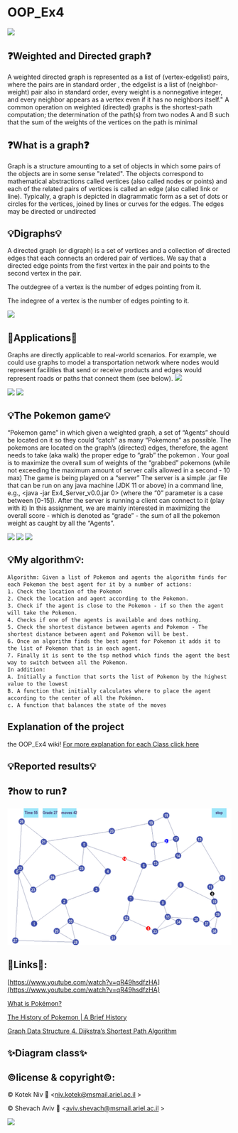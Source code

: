 # OOP_Ex4

![](https://camo.githubusercontent.com/b803cfcca0b874c6116fab9bbc05878b4ab7096770ea51b1a30a7bbc8e2de3f5/68747470733a2f2f7777772e617269656c2e61632e696c2f77702f736974652f77702d636f6e74656e742f75706c6f6164732f73697465732f332f323031382f30372f417269656c5f555f6c6f676f322e6a7067)

## ❓Weighted and Directed graph❓

A weighted directed graph is represented as a list of (vertex-edgelist) pairs, where the pairs are in standard order , the edgelist is a list of (neighbor-weight) pair also in standard order, every weight is a nonnegative integer, and every neighbor appears as a vertex even if it has no neighbors itself." A common operation on weighted (directed) graphs is the shortest-path computation; the determination of the path(s) from two nodes A and B such that the sum of the weights of the vertices on the path is minimal

## ❓What is a graph❓
Graph is a structure amounting to a set of objects in which some pairs of the objects are in some sense "related". The objects correspond to mathematical abstractions called vertices (also called nodes or points) and each of the related pairs of vertices is called an edge (also called link or line). Typically, a graph is depicted in diagrammatic form as a set of dots or circles for the vertices, joined by lines or curves for the edges. The edges may be directed or undirected

## 💡Digraphs💡
A directed graph (or digraph) is a set of vertices and a collection of directed edges that each connects an ordered pair of vertices. We say that a directed edge points from the first vertex in the pair and points to the second vertex in the pair.

The outdegree of a vertex is the number of edges pointing from it.

The indegree of a vertex is the number of edges pointing to it.

![](https://user-images.githubusercontent.com/6517308/71645678-802cd500-2ca1-11ea-96fb-11a71fd95191.jpg)

## 🔎Applications🔎
Graphs are directly applicable to real-world scenarios. For example, we could use graphs to model a transportation network where nodes would represent facilities that send or receive products and edges would represent roads or paths that connect them (see below).
![](https://camo.githubusercontent.com/ec0724a977b3aa31374644f12f6b70e99c8a7fd4ce99e7429a41c652d1ad82be/68747470733a2f2f7777772e66726565636f646563616d702e6f72672f6e6577732f636f6e74656e742f696d616765732f323032302f30362f696d6167652d3132312e706e67)


![](https://upload.wikimedia.org/wikipedia/commons/thumb/9/98/International_Pok%C3%A9mon_logo.svg/640px-International_Pok%C3%A9mon_logo.svg.png)
![](https://www.animatedimages.org/data/media/1446/animated-pokemon-image-0076.gif)
## 💡The Pokemon game💡
 “Pokemon game” in which given a weighted graph,  a set of “Agents” should be located on it so they could “catch” as many “Pokemons” as possible. The pokemons are located on the graph’s (directed) edges, therefore, the agent needs to take (aka walk)  the proper edge to “grab” the pokemon .
Your goal is to maximize the overall sum of weights of the “grabbed” pokemons (while not exceeding the maximum amount of server calls allowed in a second - 10 max)
The game is being played on a “server” 
The server is a simple .jar file that can be run on any java machine (JDK 11 or above) in a command line, e.g.,  <java -jar Ex4_Server_v0.0.jar 0>  (where the “0” parameter is a case between [0-15]).
After the server is running a client can connect to it (play with it) 
In this assignment, we are mainly interested in maximizing the overall score - which is denoted as “grade” - the sum of all the pokemon weight as caught by all the “Agents”.


![](https://www.animatedimages.org/data/media/1446/animated-pokemon-image-0007.gif)
![](https://www.animatedimages.org/data/media/1446/animated-pokemon-image-0089.gif)
![](https://www.animatedimages.org/data/media/1446/animated-pokemon-image-0016.gif)



## 💡My algorithm💡:
    Algorithm: Given a list of Pokemon and agents the algorithm finds for each Pokemon the best agent for it by a number of actions:
    1. Check the location of the Pokemon
    2. Check the location and agent according to the Pokemon.
    3. Check if the agent is close to the Pokemon - if so then the agent will take the Pokemon.
    4. Checks if one of the agents is available and does nothing.
    5. Check the shortest distance between agents and Pokemon - The shortest distance between agent and Pokemon will be best.
    6. Once an algorithm finds the best agent for Pokemon it adds it to the list of Pokemon that is in each agent.
    7. Finally it is sent to the tsp method which finds the agent the best way to switch between all the Pokemon.
    In addition:
    A. Initially a function that sorts the list of Pokemon by the highest value to the lowest
    B. A function that initially calculates where to place the agent according to the center of all the Pokémon.
    c. A function that balances the state of the moves

## Explanation of the project

the OOP_Ex4 wiki! [For more explanation for each Class click here](https://github.com/nivk99/OOP_Ex4/wiki)

## 💡Reported results💡



## ❓how to run❓

![](https://github.com/nivk99/OOP_Ex4/blob/main/images/AA.png)



## 🔗Links🔗:
[https://www.youtube.com/watch?v=qR49hsdfzHA](https://www.youtube.com/watch?v=qR49hsdfzHA)

[What is Pokémon?](https://www.youtube.com/watch?v=eIJLjYf6B7M)

[The History of Pokemon | A Brief History](https://www.youtube.com/watch?v=Offw-N3PkoA)

[Graph Data Structure 4. Dijkstra’s Shortest Path Algorithm](https://www.youtube.com/watch?v=pVfj6mxhdMw)


## ✨Diagram class✨

## ©️license & copyright©️:

© Kotek Niv 📧 <niv.kotek@msmail.ariel.ac.il >

© Shevach Aviv 📧 <aviv.shevach@msmail.ariel.ac.il >


![](https://images1.calcalist.co.il/PicServer3/2016/07/11/620912/1-lm.jpg)
